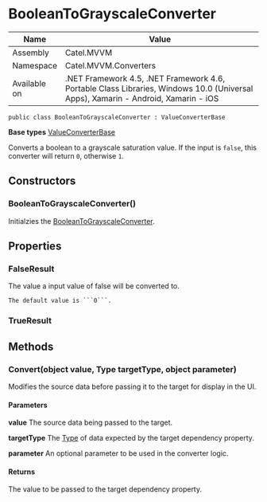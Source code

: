 

# BooleanToGrayscaleConverter

Name|Value
---|---
Assembly|Catel.MVVM
Namespace|Catel.MVVM.Converters
Available on|.NET Framework 4.5, .NET Framework 4.6, Portable Class Libraries, Windows 10.0 (Universal Apps), Xamarin - Android, Xamarin - iOS

```
public class BooleanToGrayscaleConverter : ValueConverterBase
```

**Base types**
[ValueConverterBase](/Catel.MVVM\Catel\MVVM\Converters\ValueConverterBase.md)


Converts a boolean to a grayscale saturation value. If the input is ```false```, this converter will
    return ```0```, otherwise ```1```.



## Constructors

### BooleanToGrayscaleConverter()

Initialzies the [BooleanToGrayscaleConverter](#).



## Properties

### FalseResult

The value a input value of false will be converted to.
    


    The default value is ```0```.



### TrueResult

## Methods

### Convert(object value, Type targetType, object parameter)

Modifies the source data before passing it to the target for display in the UI.

#### Parameters

**value**
The source data being passed to the target.

**targetType**
The [Type](#) of data expected by the target dependency property.

**parameter**
An optional parameter to be used in the converter logic.

#### Returns

The value to be passed to the target dependency property.



